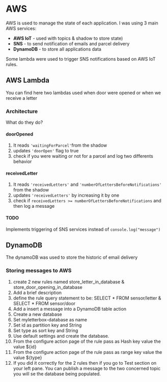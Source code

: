 # AWS

AWS is used to manage the state of each application. I was using 3 main AWS services: 
- **AWS IoT** - used with topics & shadow to store state)
- **SNS** - to send notification of emails and parcel delivery
- **DynamoDB** - to store all applications data

Some lambda were used to trigger SNS notifications based on AWS IoT rules.

## AWS Lambda

You can find here two lambdas used when door were opened or when we receive a letter

### Architecture

What do they do?

#### doorOpened

1. It reads `'waitingForParcel'`from the shadow
2. updates `'doorOpen'` flag to true
3. check if you were waiting or not for a parcel and log two differents behavior

#### receivedLetter

1. It reads `'receivedLetters'` and `'numberOfLettersBeforeNotifications'` from the shadow
2. updates `'receivedLetters'` by increasing it by one
3. check if `receivedLetters >= numberOfLettersBeforeNotifications` and then log a message

#### TODO

Implements triggering of SNS services instead of `console.log("message")`

## DynamoDB

The dynamoDB was used to store the historic of email delivery

### Storing messages to AWS

1. create 2 new rules named store_letter_in_database & store_door_opening_in_database
1. Add a brief description
1. define the rule query statement to be: SELECT * FROM sensor/letter & SELECT * FROM sensor/door
1. Add a insert a message into a DynamoDB table action
1. Create a new database
1. Set myletterbox-database as name
1. Set id as partition key and String
1. Set type as sort key and String
1. Use default settings and create the database.
1. From the configure action page of the rule pass as Hash key value the value ${id}
1. From the configure action page of the rule pass as range key value the value ${type}
1. If you did it correctly for the 2 rules then if you go to Test section on your left pane. You can publish a message to the two concerned topic you will se the database being populated.